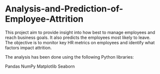 # Analysis-and-Prediction-of-Employee-Attrition

This project aim to provide insight into how best to manage employees and reach business goals. It also predicts the employees most likely to leave. The objective is to monitor key HR metrics on employees and identify what factors impact attrition. 

The analysis has been done using the following Python libraries:

Pandas
NumPy
Matplotlib
Seaborn




